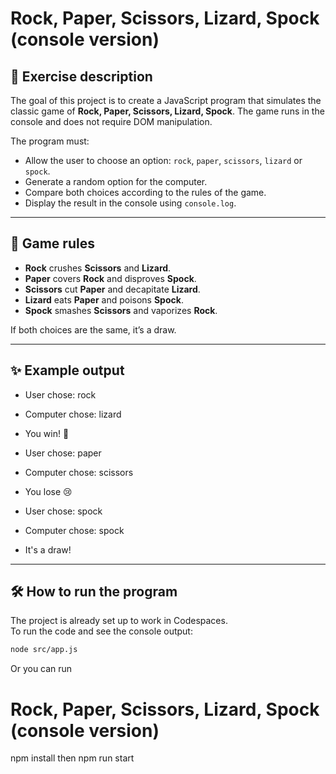 # Rock, Paper, Scissors, Lizard, Spock (console version)

## 🎯 Exercise description

The goal of this project is to create a JavaScript program that simulates the classic game of **Rock, Paper, Scissors, Lizard, Spock**. The game runs in the console and does not require DOM manipulation.

The program must:
- Allow the user to choose an option: `rock`, `paper`, `scissors`, `lizard` or `spock`.
- Generate a random option for the computer.
- Compare both choices according to the rules of the game.
- Display the result in the console using `console.log`.

---

## 📌 Game rules

- **Rock** crushes **Scissors** and **Lizard**.  
- **Paper** covers **Rock** and disproves **Spock**.  
- **Scissors** cut **Paper** and decapitate **Lizard**.  
- **Lizard** eats **Paper** and poisons **Spock**.  
- **Spock** smashes **Scissors** and vaporizes **Rock**.  

If both choices are the same, it’s a draw.

---

## ✨ Example output

- User chose: rock  
- Computer chose: lizard  
- You win! 🎉  

- User chose: paper  
- Computer chose: scissors  
- You lose 😢  

- User chose: spock  
- Computer chose: spock  
- It's a draw!

---

## 🛠 How to run the program

The project is already set up to work in Codespaces.  
To run the code and see the console output:

```bash
node src/app.js
```

Or you can run 
# Rock, Paper, Scissors, Lizard, Spock (console version)
npm install 
then 
npm run start 